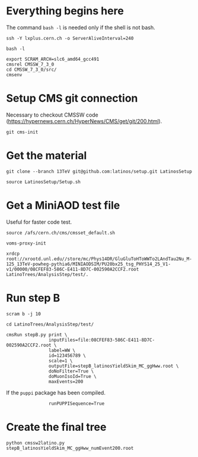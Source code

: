 Everything begins here
====

The command `bash -l` is needed only if the shell is not bash.

    ssh -Y lxplus.cern.ch -o ServerAliveInterval=240

    bash -l

    export SCRAM_ARCH=slc6_amd64_gcc491
    cmsrel CMSSW_7_3_0
    cd CMSSW_7_3_0/src/
    cmsenv


Setup CMS git connection
====

Necessary to checkout CMSSW code (https://hypernews.cern.ch/HyperNews/CMS/get/git/200.html).

    git cms-init

    
Get the material
====

    git clone --branch 13TeV git@github.com:latinos/setup.git LatinosSetup

    source LatinosSetup/Setup.sh


Get a MiniAOD test file
====

Useful for faster code test.

    source /afs/cern.ch/cms/cmsset_default.sh

    voms-proxy-init

    xrdcp root://xrootd.unl.edu//store/mc/Phys14DR/GluGluToHToWWTo2LAndTau2Nu_M-125_13TeV-powheg-pythia6/MINIAODSIM/PU20bx25_tsg_PHYS14_25_V1-v1/00000/08CFEF83-586C-E411-8D7C-002590A2CCF2.root LatinoTrees/AnalysisStep/test/.


Run step B
====

    scram b -j 10

    cd LatinoTrees/AnalysisStep/test/

    cmsRun stepB.py print \
                    inputFiles=file:08CFEF83-586C-E411-8D7C-002590A2CCF2.root \
                    label=WW \
                    id=123456789 \
                    scale=1 \
                    outputFile=stepB_latinosYieldSkim_MC_ggHww.root \
                    doNoFilter=True \
                    doMuonIsoId=True \
                    maxEvents=200

If the `puppi` package has been compiled.

                    runPUPPISequence=True


Create the final tree
====

    python cmssw2latino.py stepB_latinosYieldSkim_MC_ggHww_numEvent200.root

